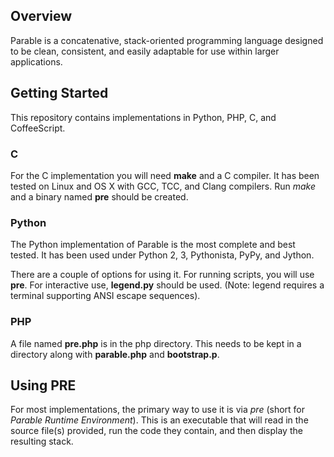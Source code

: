 ## Overview

Parable is a concatenative, stack-oriented programming language designed
to be clean, consistent, and easily adaptable for use within larger
applications.

## Getting Started

This repository contains implementations in Python, PHP, C, and CoffeeScript.

### C

For the C implementation you will need **make** and a C compiler. It has been
tested on Linux and OS X with GCC, TCC, and Clang compilers. Run *make* and
a binary named **pre** should be created.

### Python

The Python implementation of Parable is the most complete and best tested. It
has been used under Python 2, 3, Pythonista, PyPy, and Jython.

There are a couple of options for using it. For running scripts, you will use
**pre**. For interactive use, **legend.py** should be used. (Note: legend
requires a terminal supporting ANSI escape sequences).

### PHP

A file named **pre.php** is in the php directory. This needs to be kept in a
directory along with **parable.php** and **bootstrap.p**.

## Using PRE

For most implementations, the primary way to use it is via *pre* (short for
*Parable Runtime Environment*). This is an executable that will read in the
source file(s) provided, run the code they contain, and then display the
resulting stack.

